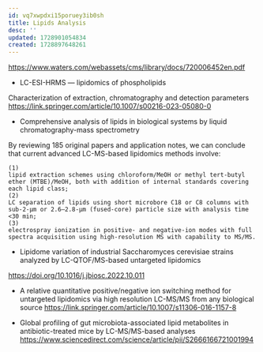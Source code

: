 ```yaml
---
id: vq7xwpdxi15poruey3ib0sh
title: Lipids Analysis
desc: ''
updated: 1728901054834
created: 1728897648261
---
```



https://www.waters.com/webassets/cms/library/docs/720006452en.pdf

- LC-ESI-HRMS — lipidomics of phospholipids

Characterization of extraction, chromatography and detection parameters
https://link.springer.com/article/10.1007/s00216-023-05080-0


- Comprehensive analysis of lipids in biological systems by liquid chromatography-mass spectrometry

By reviewing 185 original papers and application notes, we can conclude that current advanced LC-MS-based lipidomics methods involve:

    (1)
    lipid extraction schemes using chloroform/MeOH or methyl tert-butyl ether (MTBE)/MeOH, both with addition of internal standards covering each lipid class;
    (2)
    LC separation of lipids using short microbore C18 or C8 columns with sub-2-µm or 2.6–2.8-µm (fused-core) particle size with analysis time <30 min;
    (3)
    electrospray ionization in positive- and negative-ion modes with full spectra acquisition using high-resolution MS with capability to MS/MS.

- Lipidome variation of industrial Saccharomyces cerevisiae strains analyzed by LC-QTOF/MS-based untargeted lipidomics

https://doi.org/10.1016/j.jbiosc.2022.10.011


- A relative quantitative positive/negative ion switching method for untargeted lipidomics via high resolution LC-MS/MS from any biological source
https://link.springer.com/article/10.1007/s11306-016-1157-8

- Global profiling of gut microbiota-associated lipid metabolites in antibiotic-treated mice by LC-MS/MS-based analyses
https://www.sciencedirect.com/science/article/pii/S2666166721001994
